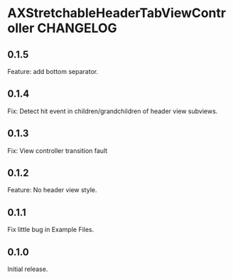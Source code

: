 # AXStretchableHeaderTabViewController CHANGELOG

## 0.1.5

Feature: add bottom separator.

## 0.1.4

Fix: Detect hit event in children/grandchildren of header view subviews.

## 0.1.3

Fix: View controller transition fault

## 0.1.2

Feature: No header view style.

## 0.1.1

Fix little bug in Example Files.

## 0.1.0

Initial release.

